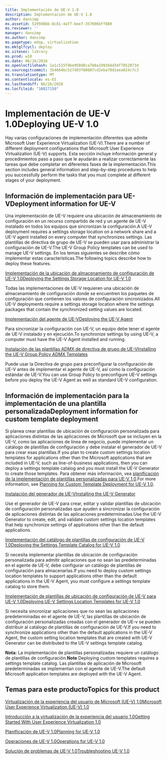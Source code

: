 ```yaml
---
title: Implementación de UE-V 1.0
description: Implementación de UE-V 1.0
author: dansimp
ms.assetid: 519598bb-8c81-4af7-bee7-357696bff880
ms.reviewer: ''
manager: dansimp
ms.author: dansimp
ms.pagetype: mdop, virtualization
ms.mktglfcycl: deploy
ms.sitesec: library
ms.prod: w10
ms.date: 06/16/2016
ms.openlocfilehash: 1a1c515f9be950d8ca7b0a199344d34f7852073d
ms.sourcegitcommit: 354664bc527d93f80687cd2eba70d1eea024c7c3
ms.translationtype: MT
ms.contentlocale: es-ES
ms.lasthandoff: 06/26/2020
ms.locfileid: "10827150"
---
```

# <span data-ttu-id="77753-103">Implementación de UE-V 1.0</span><span class="sxs-lookup"><span data-stu-id="77753-103">Deploying UE-V 1.0</span></span>


<span data-ttu-id="77753-104">Hay varias configuraciones de implementación diferentes que admite Microsoft User Experience Virtualization (UE-V).</span><span class="sxs-lookup"><span data-stu-id="77753-104">There are a number of different deployment configurations that Microsoft User Experience Virtualization (UE-V) supports.</span></span> <span data-ttu-id="77753-105">Esta sección incluye información general y procedimientos paso a paso que le ayudarán a realizar correctamente las tareas que debe completar en diferentes fases de la implementación.</span><span class="sxs-lookup"><span data-stu-id="77753-105">This section includes general information and step-by-step procedures to help you successfully perform the tasks that you must complete at different stages of your deployment.</span></span>

## <span data-ttu-id="77753-106">Información de implementación para UE-V</span><span class="sxs-lookup"><span data-stu-id="77753-106">Deployment information for UE-V</span></span>


<span data-ttu-id="77753-107">Una implementación de UE-V requiere una ubicación de almacenamiento de configuración en un recurso compartido de red y un agente de UE-V instalado en todos los equipos que sincronizan la configuración.</span><span class="sxs-lookup"><span data-stu-id="77753-107">A UE-V deployment requires a settings storage location on a network share and a UE-V agent installed on every computer that synchronizes settings.</span></span> <span data-ttu-id="77753-108">Las plantillas de directiva de grupo de UE-V se pueden usar para administrar la configuración de UE-V.</span><span class="sxs-lookup"><span data-stu-id="77753-108">The UE-V Group Policy templates can be used to manage UE-V settings.</span></span> <span data-ttu-id="77753-109">En los temas siguientes se describe cómo implementar estas características.</span><span class="sxs-lookup"><span data-stu-id="77753-109">The following topics describe how to deploy these features.</span></span>

[<span data-ttu-id="77753-110">Implementación de la ubicación de almacenamiento de configuración de UE-V 1.0</span><span class="sxs-lookup"><span data-stu-id="77753-110">Deploying the Settings Storage Location for UE-V 1.0</span></span>](deploying-the-settings-storage-location-for-ue-v-10.md)

<span data-ttu-id="77753-111">Todas las implementaciones de UE-V requieren una ubicación de almacenamiento de configuración donde se encuentren los paquetes de configuración que contienen los valores de configuración sincronizados.</span><span class="sxs-lookup"><span data-stu-id="77753-111">All UE-V deployments require a settings storage location where the settings packages that contain the synchronized setting values are located.</span></span>

[<span data-ttu-id="77753-112">Implementación del agente de UE-V</span><span class="sxs-lookup"><span data-stu-id="77753-112">Deploying the UE-V Agent</span></span>](deploying-the-ue-v-agent.md)

<span data-ttu-id="77753-113">Para sincronizar la configuración con UE-V, un equipo debe tener el agente de UE-V instalado y en ejecución.</span><span class="sxs-lookup"><span data-stu-id="77753-113">To synchronize settings by using UE-V, a computer must have the UE-V Agent installed and running.</span></span>

[<span data-ttu-id="77753-114">Instalación de las plantillas ADMX de directiva de grupo de UE-V</span><span class="sxs-lookup"><span data-stu-id="77753-114">Installing the UE-V Group Policy ADMX Templates</span></span>](installing-the-ue-v-group-policy-admx-templates.md)

<span data-ttu-id="77753-115">Puede usar la Directiva de grupo para preconfigurar la configuración de UE-V antes de implementar el agente de UE-V, así como la configuración estándar de UE-V.</span><span class="sxs-lookup"><span data-stu-id="77753-115">You can use Group Policy to preconfigure UE-V settings before you deploy the UE-V Agent as well as standard UE-V configuration.</span></span>

## <span data-ttu-id="77753-116">Información de implementación para la implementación de una plantilla personalizada</span><span class="sxs-lookup"><span data-stu-id="77753-116">Deployment information for custom template deployment</span></span>


<span data-ttu-id="77753-117">Si planea crear plantillas de ubicación de configuración personalizada para aplicaciones distintas de las aplicaciones de Microsoft que se incluyen en la UE-V, como las aplicaciones de línea de negocio, puede implementar un catálogo de plantillas de configuración y debe instalar el generador de UE-V para crear esas plantillas.</span><span class="sxs-lookup"><span data-stu-id="77753-117">If you plan to create custom settings location templates for applications other than the Microsoft applications that are included in UE-V, such as line-of-business applications, then you can deploy a settings template catalog and you must install the UE-V Generator to create those templates.</span></span> <span data-ttu-id="77753-118">Para obtener más información, vea [planificación de la implementación de plantillas personalizadas para UE-V 1,0](planning-for-custom-template-deployment-for-ue-v-10.md).</span><span class="sxs-lookup"><span data-stu-id="77753-118">For more information, see [Planning for Custom Template Deployment for UE-V 1.0](planning-for-custom-template-deployment-for-ue-v-10.md).</span></span>

[<span data-ttu-id="77753-119">Instalación del generador de UE-V</span><span class="sxs-lookup"><span data-stu-id="77753-119">Installing the UE-V Generator</span></span>](installing-the-ue-v-generator.md)

<span data-ttu-id="77753-120">Use el generador de UE-V para crear, editar y validar plantillas de ubicación de configuración personalizadas que ayuden a sincronizar la configuración de aplicaciones distintas de las aplicaciones predeterminadas.</span><span class="sxs-lookup"><span data-stu-id="77753-120">Use the UE-V Generator to create, edit, and validate custom settings location templates that help synchronize settings of applications other than the default applications.</span></span>

[<span data-ttu-id="77753-121">Implementación del catálogo de plantillas de configuración de UE-V 1.0</span><span class="sxs-lookup"><span data-stu-id="77753-121">Deploying the Settings Template Catalog for UE-V 1.0</span></span>](deploying-the-settings-template-catalog-for-ue-v-10.md)

<span data-ttu-id="77753-122">Si necesita implementar plantillas de ubicación de configuración personalizada para admitir aplicaciones que no sean las predeterminadas en el agente de UE-V, debe configurar un catálogo de plantillas de configuración para almacenarlas.</span><span class="sxs-lookup"><span data-stu-id="77753-122">If you need to deploy custom settings location templates to support applications other than the default applications in the UE-V Agent, you must configure a settings template catalog to store them.</span></span>

[<span data-ttu-id="77753-123">Implementación de plantillas de ubicación de configuración de UE-V para UE-V 1.0</span><span class="sxs-lookup"><span data-stu-id="77753-123">Deploying UE-V Settings Location Templates for UE-V 1.0</span></span>](deploying-ue-v-settings-location-templates-for-ue-v-10.md)

<span data-ttu-id="77753-124">Si necesita sincronizar aplicaciones que no sean las aplicaciones predeterminadas en el agente de UE-V, las plantillas de ubicación de configuración personalizadas creadas con el generador de UE-v se pueden distribuir al catálogo de plantillas de configuración de UE-V.</span><span class="sxs-lookup"><span data-stu-id="77753-124">If you need to synchronize applications other than the default applications in the UE-V Agent, the custom setting location templates that are created with UE-V Generator can be distributed to the UE-V settings template catalog.</span></span>

<span data-ttu-id="77753-125">**Nota:**  La implementación de plantillas personalizadas requiere un catálogo de plantillas de configuración.</span><span class="sxs-lookup"><span data-stu-id="77753-125">**Note** Deploying custom templates requires a settings template catalog.</span></span> <span data-ttu-id="77753-126">Las plantillas de aplicación de Microsoft predeterminadas se implementan con el agente de UE-V.</span><span class="sxs-lookup"><span data-stu-id="77753-126">The default Microsoft application templates are deployed with the UE-V Agent.</span></span>

 

## <span data-ttu-id="77753-127">Temas para este producto</span><span class="sxs-lookup"><span data-stu-id="77753-127">Topics for this product</span></span>


[<span data-ttu-id="77753-128">Virtualización de la experiencia del usuario de Microsoft (UE-V) 1.0</span><span class="sxs-lookup"><span data-stu-id="77753-128">Microsoft User Experience Virtualization (UE-V) 1.0</span></span>](index.md)

[<span data-ttu-id="77753-129">Introducción a la virtualización de la experiencia del usuario 1.0</span><span class="sxs-lookup"><span data-stu-id="77753-129">Getting Started With User Experience Virtualization 1.0</span></span>](getting-started-with-user-experience-virtualization-10.md)

[<span data-ttu-id="77753-130">Planificación de UE-V 1.0</span><span class="sxs-lookup"><span data-stu-id="77753-130">Planning for UE-V 1.0</span></span>](planning-for-ue-v-10.md)

[<span data-ttu-id="77753-131">Operaciones de UE-V 1.0</span><span class="sxs-lookup"><span data-stu-id="77753-131">Operations for UE-V 1.0</span></span>](operations-for-ue-v-10.md)

[<span data-ttu-id="77753-132">Solución de problemas de UE-V 1.0</span><span class="sxs-lookup"><span data-stu-id="77753-132">Troubleshooting UE-V 1.0</span></span>](troubleshooting-ue-v-10.md)

 

 





